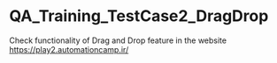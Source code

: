 # QA_Training_TestCase2_DragDrop

Check functionality of Drag and Drop feature in the website https://play2.automationcamp.ir/
